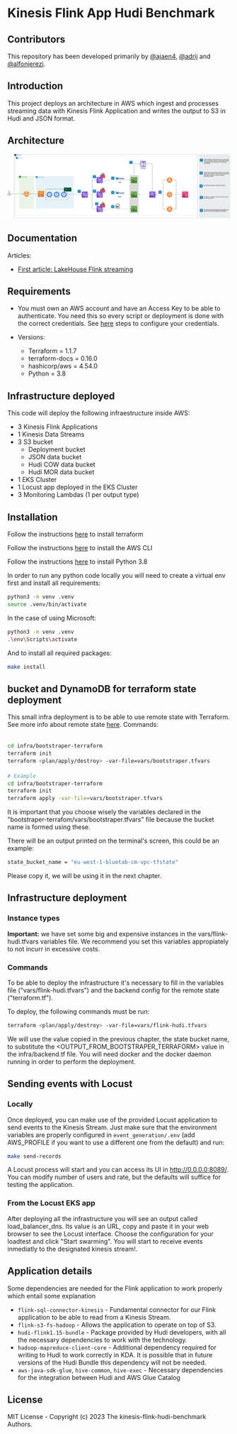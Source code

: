 # Kinesis Flink App Hudi Benchmark

## Contributors

This repository has been developed primarily by [@ajaen4](https://github.com/ajaen4), [@adrij](https://github.com/adrijh) and [@alfonjerezi](https://github.com/alfonjerezi).

## Introduction

This project deploys an architecture in AWS which ingest and processes streaming data with Kinesis Flink Application and writes the output to S3 in Hudi and JSON format.

## Architecture

![Alt text](images/flink-hudi.png?raw=true "Architecture")

## Documentation

Articles:
 - [First article: LakeHouse Flink streaming](https://www.bluetab.net/en/lakehouse-streaming-en-aws-con-apache-flink-y-hudi/)

## Requirements

- You must own an AWS account and have an Access Key to be able to authenticate. You need this so every script or deployment is done with the correct credentials. See [here](https://docs.aws.amazon.com/cli/latest/reference/configure/) steps to configure your credentials.

- Versions:
    - Terraform = 1.1.7
    - terraform-docs = 0.16.0
    - hashicorp/aws = 4.54.0
    - Python = 3.8

## Infrastructure deployed

This code will deploy the following infraestructure inside AWS:
- 3 Kinesis Flink Applications
- 1 Kinesis Data Streams
- 3 S3 bucket
    - Deployment bucket
    - JSON data bucket
    - Hudi COW data bucket
    - Hudi MOR data bucket
- 1 EKS Cluster
- 1 Locust app deployed in the EKS Cluster
- 3 Monitoring Lambdas (1 per output type)

## Installation

Follow the instructions [here](https://learn.hashicorp.com/tutorials/terraform/install-cli?in=terraform/aws-get-started#:~:text=popular%20package%20managers.-,%C2%BB,Install%20Terraform,-Manual%20installation) to install terraform

Follow the instructions [here](https://docs.aws.amazon.com/cli/latest/userguide/getting-started-install.html) to install the AWS CLI

Follow the instructions [here](https://www.python.org/downloads/release/python-3816/) to install Python 3.8

In order to run any python code locally you will need to create a virtual env first and install all requirements:

```bash
python3 -m venv .venv
source .venv/bin/activate
```
In the case of using Microsoft:

```bash
python3 -m venv .venv
.\env\Scripts\activate
```

And to install all required packages:

```bash
make install
```

## bucket and DynamoDB for terraform state deployment

This small infra deployment is to be able to use remote state with Terraform. See more info about remote state [here](https://developer.hashicorp.com/terraform/language/state/remote). Commands:

```bash

cd infra/bootstraper-terraform
terraform init
terraform <plan/apply/destroy> -var-file=vars/bootstraper.tfvars

# Example
cd infra/bootstraper-terraform
terraform init
terraform apply -var-file=vars/bootstraper.tfvars
```

It is important that you choose wisely the variables declared in the "bootstraper-terrafom/vars/bootstraper.tfvars" file because the bucket name is formed using these.

There will be an output printed on the terminal's screen, this could be an example:

```bash
state_bucket_name = "eu-west-1-bluetab-cm-vpc-tfstate"
```

Please copy it, we will be using it in the next chapter.

## Infrastructure deployment

### Instance types

**Important:** we have set some big and expensive instances in the vars/flink-hudi.tfvars variables file. We recommend you set this variables appropiately to not incurr in excessive costs.

### Commands

To be able to deploy the infrastructure it's necessary to fill in the variables file ("vars/flink-hudi.tfvars") and the backend config for the remote state ("terraform.tf").

To deploy, the following commands must be run:

```bash
terraform <plan/apply/destroy> -var-file=vars/flink-hudi.tfvars
```

We will use the value copied in the previous chapter, the state bucket name, to substitute the <OUTPUT_FROM_BOOTSTRAPER_TERRAFORM> value in the infra/backend.tf file. You will need docker and the docker daemon running in order to perform the deployment.

## Sending events with Locust

### Locally

Once deployed, you can make use of the provided Locust application to send events to the Kinesis Stream. Just make sure that the environment variables are properly configured in ```event_generation/.env``` (add AWS_PROFILE if you want to use a different one from the default) and run:

```bash
make send-records
```

A Locust process will start and you can access its UI in http://0.0.0.0:8089/. You can modify number of users and rate, but the defaults will suffice for testing the application.

### From the Locust EKS app

After deploying all the infrastructure you will see an output called load_balancer_dns. Its value is an URL, copy and paste it in your web browser to see the Locust interface. Choose the configuration for your loadtest and click "Start swarming". You will start to receive events inmediatly to the designated kinesis stream!.


## Application details

Some dependencies are needed for the Flink application to work properly which entail some explanation

- `flink-sql-connector-kinesis` - Fundamental connector for our Flink application to be able to read from a Kinesis Stream.
- `flink-s3-fs-hadoop` - Allows the application to operate on top of S3.
- `hudi-flink1.15-bundle` - Package provided by Hudi developers, with all the necessary dependencies to work with the technology.
- `hadoop-mapreduce-client-core` - Additional dependency required for writing to Hudi to work correctly in KDA. It is possible that in future versions of the Hudi Bundle this dependency will not be needed.
- `aws-java-sdk-glue`, `hive-common`, `hive-exec` - Necessary dependencies for the integration between Hudi and AWS Glue Catalog


## License

MIT License - Copyright (c) 2023 The kinesis-flink-hudi-benchmark Authors.
